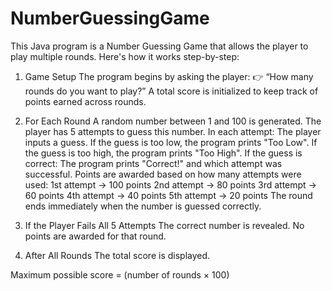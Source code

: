 # NumberGuessingGame
This Java program is a Number Guessing Game that allows the player to play multiple rounds. Here's how it works step-by-step:

1. Game Setup
The program begins by asking the player:
👉 “How many rounds do you want to play?”
A total score is initialized to keep track of points earned across rounds.

2. For Each Round
A random number between 1 and 100 is generated.
The player has 5 attempts to guess this number.
In each attempt:
The player inputs a guess.
If the guess is too low, the program prints "Too Low".
If the guess is too high, the program prints "Too High".
If the guess is correct:
The program prints "Correct!" and which attempt was successful.
Points are awarded based on how many attempts were used:
1st attempt → 100 points
2nd attempt → 80 points
3rd attempt → 60 points
4th attempt → 40 points
5th attempt → 20 points
The round ends immediately when the number is guessed correctly.

3. If the Player Fails All 5 Attempts
The correct number is revealed.
No points are awarded for that round.

4. After All Rounds
The total score is displayed.

Maximum possible score = (number of rounds × 100)

